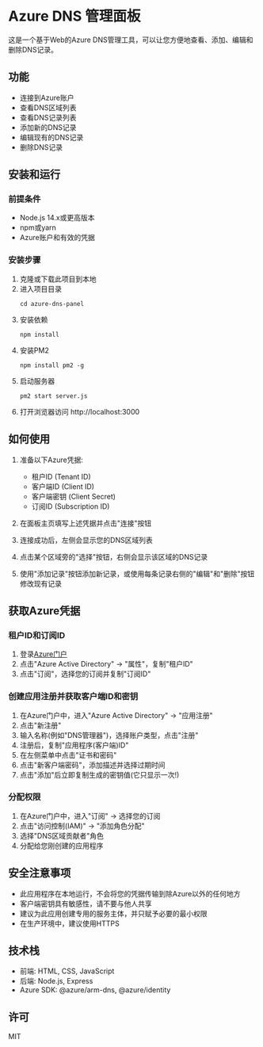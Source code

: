 # Azure DNS 管理面板

这是一个基于Web的Azure DNS管理工具，可以让您方便地查看、添加、编辑和删除DNS记录。

## 功能

- 连接到Azure账户
- 查看DNS区域列表
- 查看DNS记录列表
- 添加新的DNS记录
- 编辑现有的DNS记录
- 删除DNS记录

## 安装和运行

### 前提条件

- Node.js 14.x或更高版本
- npm或yarn
- Azure账户和有效的凭据

### 安装步骤

1. 克隆或下载此项目到本地
2. 进入项目目录
   ```
   cd azure-dns-panel
   ```
3. 安装依赖
   ```
   npm install
   ```
4. 安装PM2
   ```
   npm install pm2 -g
   ```   
5. 启动服务器
   ```
   pm2 start server.js
   ```
6. 打开浏览器访问 http://localhost:3000

## 如何使用

1. 准备以下Azure凭据:
   - 租户ID (Tenant ID)
   - 客户端ID (Client ID)
   - 客户端密钥 (Client Secret)
   - 订阅ID (Subscription ID)

2. 在面板主页填写上述凭据并点击"连接"按钮

3. 连接成功后，左侧会显示您的DNS区域列表

4. 点击某个区域旁的"选择"按钮，右侧会显示该区域的DNS记录

5. 使用"添加记录"按钮添加新记录，或使用每条记录右侧的"编辑"和"删除"按钮修改现有记录

## 获取Azure凭据

### 租户ID和订阅ID

1. 登录[Azure门户](https://portal.azure.com)
2. 点击"Azure Active Directory" -> "属性"，复制"租户ID"
3. 点击"订阅"，选择您的订阅并复制"订阅ID"

### 创建应用注册并获取客户端ID和密钥

1. 在Azure门户中，进入"Azure Active Directory" -> "应用注册"
2. 点击"新注册"
3. 输入名称(例如"DNS管理器")，选择账户类型，点击"注册"
4. 注册后，复制"应用程序(客户端)ID"
5. 在左侧菜单中点击"证书和密码"
6. 点击"新客户端密码"，添加描述并选择过期时间
7. 点击"添加"后立即复制生成的密钥值(它只显示一次!)

### 分配权限

1. 在Azure门户中，进入"订阅" -> 选择您的订阅
2. 点击"访问控制(IAM)" -> "添加角色分配"
3. 选择"DNS区域贡献者"角色
4. 分配给您刚创建的应用程序

## 安全注意事项

- 此应用程序在本地运行，不会将您的凭据传输到除Azure以外的任何地方
- 客户端密钥具有敏感性，请不要与他人共享
- 建议为此应用创建专用的服务主体，并只赋予必要的最小权限
- 在生产环境中，建议使用HTTPS

## 技术栈

- 前端: HTML, CSS, JavaScript
- 后端: Node.js, Express
- Azure SDK: @azure/arm-dns, @azure/identity

## 许可

MIT 
